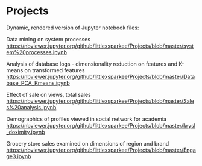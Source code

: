 # Projects

Dynamic, rendered version of Jupyter notebook files:

Data mining on system processes
https://nbviewer.jupyter.org/github/littlexsparkee/Projects/blob/master/system%20processes.ipynb

Analysis of database logs - dimensionality reduction on features and K-means on transformed features
https://nbviewer.jupyter.org/github/littlexsparkee/Projects/blob/master/Database_PCA_Kmeans.ipynb

Effect of sale on views, total sales
https://nbviewer.jupyter.org/github/littlexsparkee/Projects/blob/master/Sales%20analysis.ipynb

Demographics of profiles viewed in social network for academia
https://nbviewer.jupyter.org/github/littlexsparkee/Projects/blob/master/krysl_doximity.ipynb

Grocery store sales examined on dimensions of region and brand
https://nbviewer.jupyter.org/github/littlexsparkee/Projects/blob/master/Engage3.ipynb
